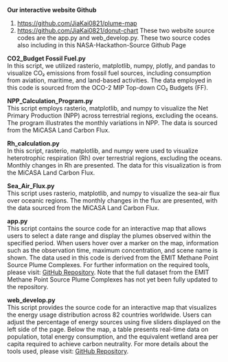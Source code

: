 **Our interactive website Github**
1. https://github.com/JiaKai0821/plume-map
2. https://github.com/JiaKai0821/donut-chart
These two website source codes are the app.py and web_develop.py. These two source codes also including in this NASA-Hackathon-Source Github Page

**CO2_Budget Fossil Fuel.py**<br/>
In this script, we utilized rasterio, matplotlib, numpy, plotly, and pandas to visualize CO₂ emissions from fossil fuel sources, including consumption from aviation, maritime, and land-based activities. The data employed in this code is sourced from the OCO-2 MIP Top-down CO₂ Budgets (FF).

**NPP_Calculation_Program.py**<br/>
This script employs rasterio, matplotlib, and numpy to visualize the Net Primary Production (NPP) across terrestrial regions, excluding the oceans. The program illustrates the monthly variations in NPP. The data is sourced from the MiCASA Land Carbon Flux.

**Rh_calculation.py**<br/>
In this script, rasterio, matplotlib, and numpy were used to visualize heterotrophic respiration (Rh) over terrestrial regions, excluding the oceans. Monthly changes in Rh are presented. The data for this visualization is from the MiCASA Land Carbon Flux.

**Sea_Air_Flux.py**<br/>
This script uses rasterio, matplotlib, and numpy to visualize the sea-air flux over oceanic regions. The monthly changes in the flux are presented, with the data sourced from the MiCASA Land Carbon Flux.

**app.py**<br/>
This script contains the source code for an interactive map that allows users to select a date range and display the plumes observed within the specified period. When users hover over a marker on the map, information such as the observation time, maximum concentration, and scene name is shown. The data used in this code is derived from the EMIT Methane Point Source Plume Complexes. For further information on the required tools, please visit: [GitHub Repository](https://github.com/JiaKai0821/plume-map). Note that the full dataset from the EMIT Methane Point Source Plume Complexes has not yet been fully updated to the repository.

**web_develop.py**<br/>
This script provides the source code for an interactive map that visualizes the energy usage distribution across 82 countries worldwide. Users can adjust the percentage of energy sources using five sliders displayed on the left side of the page. Below the map, a table presents real-time data on population, total energy consumption, and the equivalent wetland area per capita required to achieve carbon neutrality. For more details about the tools used, please visit: [GitHub Repository](https://github.com/JiaKai0821/donut-chart).
